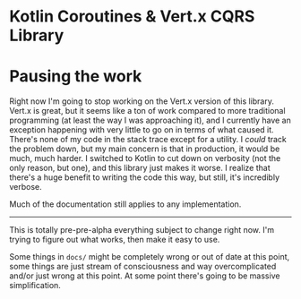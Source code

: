 # Kotlin Coroutines & Vert.x CQRS Library

# Pausing the work

Right now I'm going to stop working on the Vert.x version of this library. Vert.x is great, but it seems like a ton of work compared to more traditional programming (at least the way I was approaching it), and I currently have an exception happening with very little to go on in terms of what caused it. There's none of my code in the stack trace except for a utility. I *could* track the problem down, but my main concern is that in production, it would be much, much harder. I switched to Kotlin to cut down on verbosity (not the only reason, but one), and this library just makes it worse. I realize that there's a huge benefit to writing the code this way, but still, it's incredibly verbose.

Much of the documentation still applies to any implementation.

---

This is totally pre-pre-alpha everything subject to change right now. I'm trying to figure out what works, then make it easy to use.

Some things in `docs/` might be completely wrong or out of date at this point, some things are just stream of consciousness and way overcomplicated and/or just wrong at this point. At some point there's going to be massive simplification.
